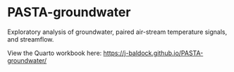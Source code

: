 # PASTA-groundwater
Exploratory analysis of groundwater, paired air-stream temperature signals, and streamflow.

View the Quarto workbook here: https://j-baldock.github.io/PASTA-groundwater/